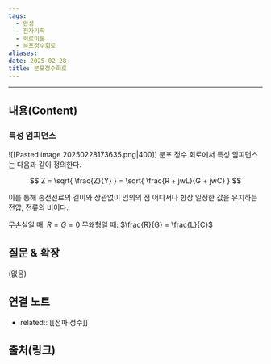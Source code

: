```yaml
---
tags:
  - 완성
  - 전자기학
  - 회로이론
  - 분포정수회로
aliases: 
date: 2025-02-28
title: 분포정수회로
---
```


---

## 내용(Content)

### 특성 임피던스

![[Pasted image 20250228173635.png|400]]
분포 정수 회로에서 특성 임피던스는 다음과 같이 정의한다.

$$
Z = \sqrt{ \frac{Z}{Y} } = \sqrt{ \frac{R + jwL}{G + jwC} }
$$

이를 통해 송전선로의 길이와 상관없이 임의의 점 어디서나 항상 일정한 값을 유지하는 전압, 전류의 비이다.

무손실일 때: $R = G = 0$
무왜형일 때: $\frac{R}{G} = \frac{L}{C}$


## 질문 & 확장

(없음)

## 연결 노트

- related:: [[전파 정수]]

## 출처(링크)





